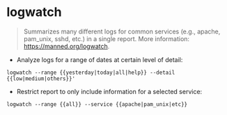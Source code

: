 # logwatch

> Summarizes many different logs for common services (e.g., apache, pam_unix, sshd, etc.) in a single report.
> More information: <https://manned.org/logwatch>.

- Analyze logs for a range of dates at certain level of detail:

`logwatch --range {{yesterday|today|all|help}} --detail {{low|medium|others}}'`

- Restrict report to only include information for a selected service:

`logwatch --range {{all}} --service {{apache|pam_unix|etc}}`
